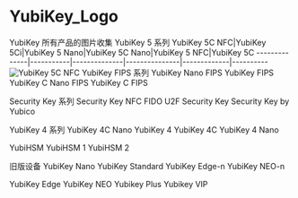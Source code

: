 # YubiKey_Logo
YubiKey 所有产品的图片收集
YubiKey 5 系列
YubiKey 5C NFC|YubiKey 5Ci|YubiKey 5 Nano|YubiKey 5C Nano|YubiKey 5 NFC|YubiKey 5C
--------------|-----------|--------------|---------------|-------------|----------
![YubiKey 5C NFC](/images/logo.png)
YubiKey FIPS 系列
YubiKey Nano FIPS	YubiKey FIPS	YubiKey C Nano FIPS	YubiKey C FIPS
			
Security Key 系列
Security Key NFC	FIDO U2F Security Key	Security Key by Yubico
		
YubiKey 4 系列
YubiKey 4C Nano	YubiKey 4	YubiKey 4C	YubiKey 4 Nano
			
YubiHSM
YubiHSM 1	YubiHSM 2
	
旧版设备
YubiKey Nano	YubiKey Standard	YubiKey Edge-n	YubiKey NEO-n
			
YubiKey Edge	YubiKey NEO	Yubikey Plus	Yubikey VIP
			
